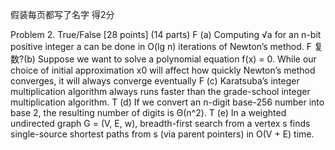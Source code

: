 假装每页都写了名字 得2分

Problem 2. True/False [28 points] (14 parts)
F (a) Computing √a for an n-bit positive integer a can be done in O(lg n) iterations of Newton’s method.
F 复数?(b) Suppose we want to solve a polynomial equation f(x) = 0. While our choice of initial approximation x0 will affect how quickly Newton’s method converges, it will always converge eventually
F (c)  Karatsuba’s integer multiplication algorithm always runs faster than the grade-school integer multiplication algorithm.
T (d) If we convert an n-digit base-256 number into base 2, the resulting number of digits is Θ(n^2).
T (e) In a weighted undirected graph G = (V, E, w), breadth-first search from a vertex s finds single-source shortest paths from s (via parent pointers) in O(V + E) time.